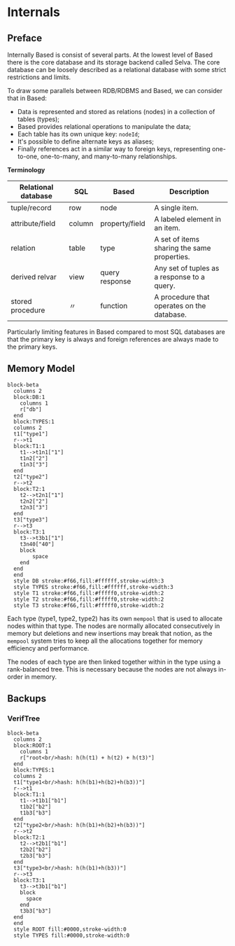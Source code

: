 # Internals

## Preface

Internally Based is consist of several parts. At the lowest level of Based
there is the core database and its storage backend called Selva. The core
database can be loosely described as a relational database with some strict
restrictions and limits.

To draw some parallels between RDB/RDBMS and Based, we can consider that
in Based:

- Data is represented and stored as relations (nodes) in a collection of tables (types);
- Based provides relational operations to manipulate the data;
- Each table has its own unique key: `nodeId`;
- It's possible to define alternate keys as aliases;
- Finally references act in a similar way to foreign keys,
  representing one-to-one, one-to-many, and many-to-many relationships.

**Terminology**

| Relational database   | SQL       | Based             | Description                                   |
|-----------------------|-----------|-------------------|-----------------------------------------------|
| tuple/record          | row       | node              | A single item.                                |
| attribute/field       | column    | property/field    | A labeled element in an item.                 |
| relation              | table     | type              | A set of items sharing the same properties.   |
| derived relvar        | view      | query response    | Any set of tuples as a response to a query.   |
| stored procedure      | 〃        | function          | A procedure that operates on the database.    |

Particularly limiting features in Based compared to most SQL databases are that
the primary key is always and foreign references are always made to the primary
keys.

## Memory Model

```mermaid
block-beta
  columns 2
  block:DB:1
    columns 1
    r["db"]
  end
  block:TYPES:1
  columns 2
  t1["type1"]
  r-->t1
  block:T1:1
    t1-->t1n1["1"]
    t1n2["2"]
    t1n3["3"]
  end
  t2["type2"]
  r-->t2
  block:T2:1
    t2-->t2n1["1"]
    t2n2["2"]
    t2n3["3"]
  end
  t3["type3"]
  r-->t3
  block:T3:1
    t3-->t3b1["1"]
    t3n40["40"]
    block
        space
    end
  end
  end
  style DB stroke:#f66,fill:#ffffff,stroke-width:3
  style TYPES stroke:#f66,fill:#ffffff,stroke-width:3
  style T1 stroke:#f66,fill:#fffff0,stroke-width:2
  style T2 stroke:#f66,fill:#fffff0,stroke-width:2
  style T3 stroke:#f66,fill:#fffff0,stroke-width:2
```

Each type (type1, type2, type2) has its own `mempool` that is used to allocate
nodes within that type. The nodes are normally allocated consecutively in
memory but deletions and new insertions may break that notion, as the `mempool`
system tries to keep all the allocations together for memory efficiency and
performance.

The nodes of each type are then linked together within in the type using a
rank-balanced tree. This is necessary because the nodes are not always in-order
in memory.

## Backups

### VerifTree

```mermaid
block-beta
  columns 2
  block:ROOT:1
    columns 1
    r["root<br/>hash: h(h(t1) + h(t2) + h(t3)"]
  end
  block:TYPES:1
  columns 2
  t1["type1<br/>hash: h(h(b1)+h(b2)+h(b3))"]
  r-->t1
  block:T1:1
    t1-->t1b1["b1"]
    t1b2["b2"]
    t1b3["b3"]
  end
  t2["type2<br/>hash: h(h(b1)+h(b2)+h(b3))"]
  r-->t2
  block:T2:1
    t2-->t2b1["b1"]
    t2b2["b2"]
    t2b3["b3"]
  end
  t3["type3<br/>hash: h(h(b1)+h(b3))"]
  r-->t3
  block:T3:1
    t3-->t3b1["b1"] 
    block
      space
    end
    t3b3["b3"]
  end
  end
  style ROOT fill:#0000,stroke-width:0
  style TYPES fill:#0000,stroke-width:0
```
